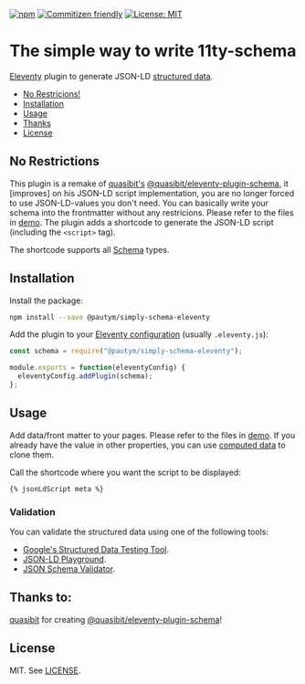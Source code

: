 [![npm](https://img.shields.io/npm/v/@pautym/simply-eleventy-schema)](https://www.npmjs.com/package/@pautym/simply-schema-eleventy)
[![Commitizen friendly](https://img.shields.io/badge/commitizen-friendly-brightgreen.svg)](http://commitizen.github.io/cz-cli/)
[![License: MIT](https://img.shields.io/badge/License-MIT-yellow.svg)](https://opensource.org/licenses/MIT)

# The simple way to write 11ty-schema

[Eleventy](https://www.11ty.dev/) plugin to generate JSON-LD [structured data](https://schema.org/).

- [No Restricions!](#no-restricions)
- [Installation](#installation)
- [Usage](#usage)
- [Thanks](#thanks-to)
- [License](#license)

## No Restrictions

This plugin is a remake of [quasibit's](https://github.com/quasibit) [@quasibit/eleventy-plugin-schema](https://github.com/quasibit/eleventy-plugin-schema), it [improves] on his JSON-LD script implementation, you are no longer forced to use JSON-LD-values you don't need. 
You can basically write your schema into the frontmatter without any restricions. Please refer to the files in [demo](./demo).
The plugin adds a shortcode to generate the JSON-LD script (including the `<script>` tag).

The shortcode supports all [Schema](https://schema.org/) types.

## Installation

Install the package:

```sh
npm install --save @pautym/simply-schema-eleventy
```

Add the plugin to your [Eleventy configuration](https://www.11ty.dev/docs/config/)
(usually `.eleventy.js`):

```js
const schema = require("@pautym/simply-schema-eleventy");

module.exports = function(eleventyConfig) {
  eleventyConfig.addPlugin(schema);
};
```

## Usage

Add data/front matter to your pages. Please refer to the files in [demo](./demo).
If you already have the value in other properties, you can use
[computed data](https://www.11ty.dev/docs/data-computed/) to clone them.

Call the shortcode where you want the script to be displayed:

```njk 
{% jsonLdScript meta %}
```

### Validation

You can validate the structured data using one of the following tools:

- [Google's Structured Data Testing Tool](https://search.google.com/structured-data/testing-tool/u/0/).
- [JSON-LD Playground](https://json-ld.org/playground/).
- [JSON Schema Validator](https://www.jsonschemavalidator.net/).

## Thanks to:
[quasibit](https://github.com/quasibit) for creating [@quasibit/eleventy-plugin-schema](https://github.com/quasibit/eleventy-plugin-schema)!

## License

MIT. See [LICENSE](./LICENSE).